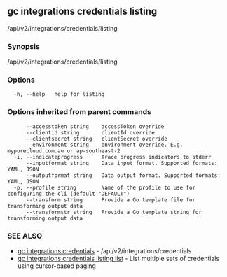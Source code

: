 ## gc integrations credentials listing

/api/v2/integrations/credentials/listing

### Synopsis

/api/v2/integrations/credentials/listing

### Options

```
  -h, --help   help for listing
```

### Options inherited from parent commands

```
      --accesstoken string    accessToken override
      --clientid string       clientId override
      --clientsecret string   clientSecret override
      --environment string    environment override. E.g. mypurecloud.com.au or ap-southeast-2
  -i, --indicateprogress      Trace progress indicators to stderr
      --inputformat string    Data input format. Supported formats: YAML, JSON
      --outputformat string   Data output format. Supported formats: YAML, JSON
  -p, --profile string        Name of the profile to use for configuring the cli (default "DEFAULT")
      --transform string      Provide a Go template file for transforming output data
      --transformstr string   Provide a Go template string for transforming output data
```

### SEE ALSO

* [gc integrations credentials](gc_integrations_credentials.html)	 - /api/v2/integrations/credentials
* [gc integrations credentials listing list](gc_integrations_credentials_listing_list.html)	 - List multiple sets of credentials using cursor-based paging


